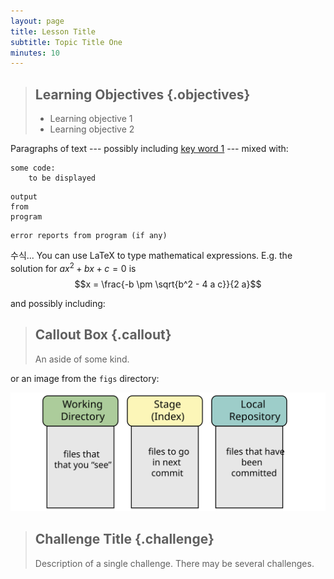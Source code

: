 ```yaml
---
layout: page
title: Lesson Title
subtitle: Topic Title One
minutes: 10
---
```

> ## Learning Objectives {.objectives}
>
> * Learning objective 1
> * Learning objective 2

Paragraphs of text
--- possibly including [key word 1](reference.html#key-word-1) ---
mixed with:

~~~ {.python}
some code:
    to be displayed
~~~
~~~ {.output}
output
from
program
~~~
~~~ {.error}
error reports from program (if any)
~~~

수식...
You can use LaTeX to type mathematical expressions.
E.g. the solution for $a x^2 + b x + c = 0$ is
$$x = \frac{-b \pm \sqrt{b^2 - 4 a c}}{2 a}$$

and possibly including:

> ## Callout Box {.callout}
>
> An aside of some kind.

or an image from the `figs` directory:

![this is the image's title](fig/example.svg "this is the image's alt text")

> ## Challenge Title {.challenge}
>
> Description of a single challenge.
> There may be several challenges.
